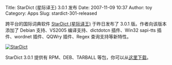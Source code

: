 Title: StarDict (星际译王) 3.0.1 发布
Date: 2007-11-09 10:37
Author: toy
Category: Apps
Slug: stardict-301-released

跨平台的国际词典软件 [StarDict
(星际译王)](http://stardict.sourceforge.net/cn/) 于昨日发布了 3.0.1
版。作者向该版本添加了 Debian 支持、VS2005 编译支持、dictdotcn
插件、Win32 sapi-tts 插件、wordnet 插件、QQWry 插件、Regex
查询支持等新特性。

[![StarDict](http://i.linuxtoy.org/i/2007/11/stardict-thumb.png)](http://i.linuxtoy.org/i/2007/11/stardict.png)

StarDict 3.0.1 提供有 RPM、DEB、TARBALL
等包，你可以从[这里下载](http://stardict.sourceforge.net/cn/download.php)。
